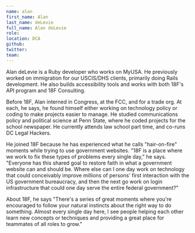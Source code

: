 ```yaml
---
name: alan
first_name: Alan
last_name: deLevie
full_name: Alan deLevie
role:
location: DCA
github:
twitter:
team:
---
```


Alan deLevie is a Ruby developer who works on MyUSA. He previously worked on immigration for our USCIS/DHS clients, primarily doing Rails development. He also builds accessibility tools and works with both 18F's API program and 18F Consulting.

Before 18F, Alan interned in Congress, at the FCC, and for a trade org. At each, he says, he found himself either working on technology policy or coding to make projects easier to manage. He studied communications policy and political science at Penn State, where he coded projects for the school newspaper. He currently attends law school part time, and co-runs DC Legal Hackers.

He joined 18F because he has experienced what he calls "hair-on-fire" moments while trying to use government websites. "18F is a place where we work to fix these types of problems every single day," he says. "Everyone has this shared goal to restore faith in what a government website can and should be. Where else can I one day work on technology that could conceivably improve millions of persons' first interaction with the US government bureaucracy, and then the next go work on login infrastructure that could one day serve the entire federal government?"

About 18F, he says "There's a series of great moments where you're encouraged to follow your natural instincts about the right way to do something. Almost every single day here, I see people helping each other learn new concepts or techniques and providing a great place for teammates of all roles to grow."
